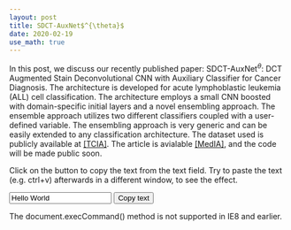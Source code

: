 ```yaml
---
layout: post
title: SDCT-AuxNet$^{\theta}$
date: 2020-02-19
use_math: true
---
```


In this post, we discuss our recently published paper: SDCT-AuxNet$^\theta$: DCT Augmented Stain Deconvolutional CNN with Auxiliary Classifier for Cancer Diagnosis. The architecture is developed for acute lymphoblastic leukemia (ALL) cell classification. The architecture employs a small CNN boosted with domain-specific initial layers and a novel ensembling approach. The ensemble approach utilizes two different classifiers coupled with a user-defined variable. The ensembling approach is very generic and can be easily extended to any classification architecture. The dataset used is publicly available at  <a href="
https://doi.org/10.7937/tcia.2019.dc64i46r">
[TCIA]</a>. The article is avialable  <a href="
https://doi.org/10.1016/j.media.2020.101661">
[MedIA]</a>, and the code will be made public soon. 

<!DOCTYPE html>
<html>
<body>

<p>Click on the button to copy the text from the text field. Try to paste the text (e.g. ctrl+v) afterwards in a different window, to see the effect.</p>

<input type="text" value="Hello World" id="myInput">
<button onclick="myFunction()">Copy text</button>

<p>The document.execCommand() method is not supported in IE8 and earlier.</p>

<script>
function myFunction() {
  var copyText = document.getElementById("myInput");
  copyText.select();
  copyText.setSelectionRange(0, 99999)
  document.execCommand("copy");
  alert("Copied the text: " + copyText.value);
}
</script>

</body>
</html>

